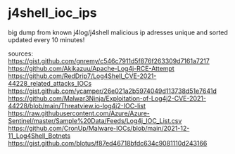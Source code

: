 # j4shell_ioc_ips
big dump from known j4log/j4shell malicious ip adresses unique and sorted  updated every 10 minutes!



sources:
https://gist.github.com/gnremy/c546c7911d5f876f263309d7161a7217
https://github.com/Akikazuu/Apache-Log4j-RCE-Attempt
https://github.com/RedDrip7/Log4Shell_CVE-2021-44228_related_attacks_IOCs
https://gist.github.com/ycamper/26e021a2b5974049d113738d51e7641d
https://github.com/Malwar3Ninja/Exploitation-of-Log4j2-CVE-2021-44228/blob/main/Threatview.io-log4j2-IOC-list
https://raw.githubusercontent.com/Azure/Azure-Sentinel/master/Sample%20Data/Feeds/Log4j_IOC_List.csv
https://github.com/CronUp/Malware-IOCs/blob/main/2021-12-11_Log4Shell_Botnets
https://gist.github.com/blotus/f87ed46718bfdc634c9081110d243166
